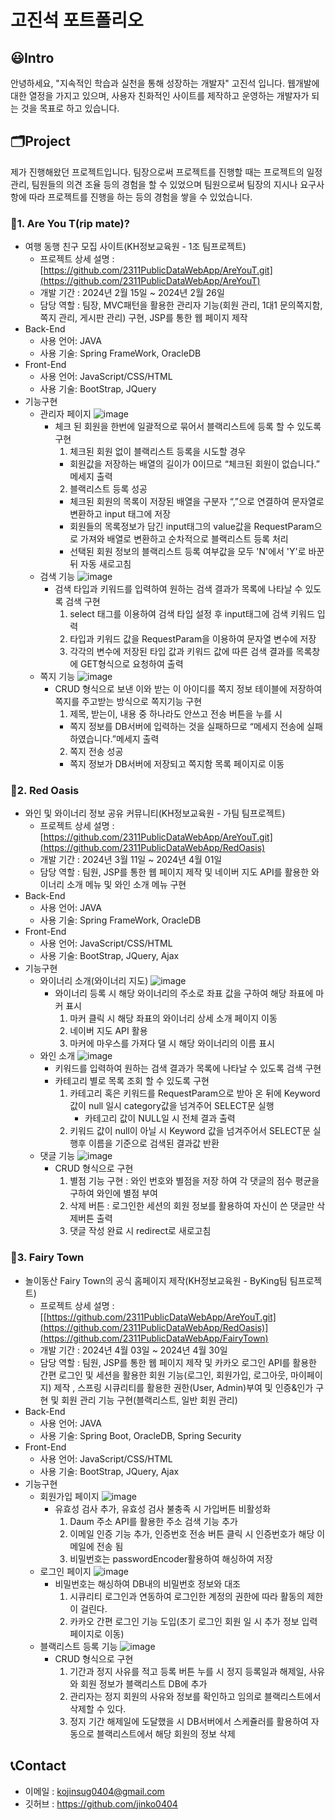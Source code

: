 # 고진석 포트폴리오

## 😃Intro
안녕하세요, "지속적인 학습과 실천을 통해 성장하는 개발자" 고진석 입니다. 웹개발에 대한 열정을 가지고 있으며, 
사용자 친화적인 사이트를 제작하고 운영하는 개발자가 되는 것을 목표로 하고 있습니다.

## 🗂Project
제가 진행해왔던 프로젝트입니다.
팀장으로써 프로젝트를 진행할 때는 프로젝트의 일정 관리, 팀원들의 의견 조율 등의 경험을 할 수 있었으며
팀원으로써 팀장의 지시나 요구사항에 따라 프로젝트를 진행을 하는 등의 경험을 쌓을 수 있었습니다.

### 🛫1. Are You T(rip mate)?
* 여행 동행 친구 모집 사이트(KH정보교육원 - 1조 팀프로젝트)
  - 프로젝트 상세 설명 : [https://github.com/2311PublicDataWebApp/AreYouT.git](https://github.com/2311PublicDataWebApp/AreYouT)
  - 개발 기간 : 2024년 2월 15일 ~ 2024년 2월 26일
  - 담당 역할 : 팀장, MVC패턴을 활용한 관리자 기능(회원 관리, 1대1 문의쪽지함, 쪽지 관리, 게시판 관리) 구현, JSP를 통한 웹 페이지 제작
* Back-End
  - 사용 언어: JAVA
  - 사용 기술: Spring FrameWork, OracleDB
* Front-End
  - 사용 언어: JavaScript/CSS/HTML
  - 사용 기술: BootStrap, JQuery
* 기능구현
  - 관리자 페이지
    ![image](https://github.com/2311PublicDataWebApp/AreYouT/assets/152952078/f1db10f9-66d8-49fd-8536-68f670ac1680)
    * 체크 된 회원을 한번에 일괄적으로 묶어서 블랙리스트에 등록 할 수 있도록 구현
      1)	체크된 회원 없이 블랙리스트 등록을 시도할 경우
        - 회원값을 저장하는 배열의 길이가 0이므로 “체크된 회원이 없습니다.” 메세지 출력
      2)	블랙리스트 등록 성공
        - 체크된 회원의 목록이 저장된 배열을 구분자 “,”으로 연결하여 문자열로 변환하고 input 태그에 저장
        - 회원들의 목록정보가 담긴 input태그의 value값을 RequestParam으로 가져와 배열로 변환하고 순차적으로 블랙리스트 등록 처리
        - 선택된 회원 정보의 블랙리스트 등록 여부값을 모두 'N'에서 'Y'로 바꾼 뒤 자동 새로고침
  - 검색 기능
    ![image](https://github.com/jinko0404/portfolio/assets/152952078/10f4bc45-8f66-4a4e-9cb8-0e0e302d962d)
    * 검색 타입과 키워드를 입력하여 원하는 검색 결과가 목록에 나타날 수 있도록 검색 구현
      1)	select 태그를 이용하여 검색 타입 설정 후 input태그에 검색 키워드 입력
      2)	타입과 키워드 값을 RequestParam을 이용하여 문자열 변수에 저장
      3)	각각의 변수에 저장된 타입 값과 키워드 값에 따른 검색 결과를 목록창에 GET형식으로 요청하여 출력
  - 쪽지 기능
    ![image](https://github.com/jinko0404/portfolio/assets/152952078/0ef87099-7f8c-4de4-b003-9c7a2d6b3cd6)
    * CRUD 형식으로 보낸 이와 받는 이 아이디를 쪽지 정보 테이블에 저장하여 쪽지를 주고받는 방식으로 쪽지기능 구현
      1)	제목, 받는이, 내용 중 하나라도 안쓰고 전송 버튼을 누를 시
        - 쪽지 정보를 DB서버에 입력하는 것을 실패하므로 “메세지 전송에 실패하였습니다.”메세지 출력
      2)	쪽지 전송 성공
        - 쪽지 정보가 DB서버에 저장되고 쪽지함 목록 페이지로 이동

### :wine_glass:2. Red Oasis
* 와인 및 와이너리 정보 공유 커뮤니티(KH정보교육원 - 가팀 팀프로젝트)
  - 프로젝트 상세 설명 : [https://github.com/2311PublicDataWebApp/AreYouT.git](https://github.com/2311PublicDataWebApp/RedOasis)
  - 개발 기간 : 2024년 3월 11일 ~ 2024년 4월 01일
  - 담당 역할 : 팀원, JSP를 통한 웹 페이지 제작 및 네이버 지도 API를 활용한 와이너리 소개 메뉴 및 와인 소개 메뉴 구현
* Back-End
  - 사용 언어: JAVA
  - 사용 기술: Spring FrameWork, OracleDB
* Front-End
  - 사용 언어: JavaScript/CSS/HTML
  - 사용 기술: BootStrap, JQuery, Ajax
* 기능구현
  - 와이너리 소개(와이너리 지도)
    ![image](https://github.com/jinko0404/portfolio/assets/152952078/af0079d5-299c-4690-92da-ab1973e8d986)
    * 와이너리 등록 시 해당 와이너리의 주소로 좌표 값을 구하여 해당 좌표에 마커 표시
      1)	마커 클릭 시 해당 좌표의 와이너리 상세 소개 페이지 이동
      2)	네이버 지도 API 활용
      3)	마커에 마우스를 가져다 댈 시 해당 와이너리의 이름 표시
  - 와인 소개
   ![image](https://github.com/jinko0404/portfolio/assets/152952078/63a718d3-c3c8-4b27-84b3-739c518985e8)
    * 키워드를 입력하여 원하는 검색 결과가 목록에 나타날 수 있도록 검색 구현
    * 카테고리 별로 목록 조회 할 수 있도록 구현
      1) 카테고리 혹은 키워드를 RequestParam으로 받아 온 뒤에 Keyword값이 null 일시 category값을 넘겨주어 SELECT문 실행
         * 카테고리 값이 NULL일 시 전체 결과 출력
      2) 키워드 값이 null이 아닐 시 Keyword 값을 넘겨주어서 SELECT문 실행후 이름을 기준으로 검색된 결과값 반환
  - 댓글 기능
    ![image](https://github.com/jinko0404/portfolio/assets/152952078/ad36c13c-fdb0-43b5-8c1b-6160e1272e29)
    * CRUD 형식으로 구현
      1)	별점 기능 구현 : 와인 번호와 별점을 저장 하여 각 댓글의 점수 평균을 구하여 와인에 별점 부여
      2)	삭제 버튼 : 로그인한 세션의 회원 정보를 활용하여 자신이 쓴 댓글만 삭제버튼 출력
      3)	댓글 작성 완료 시 redirect로 새로고침
### :circus_tent:3. Fairy Town
* 놀이동산 Fairy Town의 공식 홈페이지 제작(KH정보교육원 - ByKing팀 팀프로젝트)
  - 프로젝트 상세 설명 : [[https://github.com/2311PublicDataWebApp/AreYouT.git](https://github.com/2311PublicDataWebApp/RedOasis)](https://github.com/2311PublicDataWebApp/FairyTown)
  - 개발 기간 : 2024년 4월 03일 ~ 2024년 4월 30일
  - 담당 역할 : 팀원, JSP를 통한 웹 페이지 제작 및 카카오 로그인 API를 활용한 간편 로그인 및 세션을 활용한 회원 기능(로그인, 회원가입, 로그아웃, 마이페이지) 제작
                , 스프링 시큐리티를 활용한 권한(User, Admin)부여 및 인증&인가 구현 및 회원 관리 기능 구현(블랙리스트, 일반 회원 관리)
* Back-End
  - 사용 언어: JAVA
  - 사용 기술: Spring Boot, OracleDB, Spring Security
* Front-End
  - 사용 언어: JavaScript/CSS/HTML
  - 사용 기술: BootStrap, JQuery, Ajax
* 기능구현
  - 회원가입 페이지
    ![image](https://github.com/jinko0404/portfolio/assets/152952078/7008ee40-f5dd-43b3-99ac-2f86e9922a60)
    * 유효성 검사 추가, 유효성 검사 불충족 시 가입버튼 비활성화
      1)	Daum 주소 API를 활용한 주소 검색 기능 추가
      2)	이메일 인증 기능 추가, 인증번호 전송 버튼 클릭 시 인증번호가 해당 이메일에 전송 됨
      3)	비밀번호는 passwordEncoder활용하여 해싱하여 저장
  - 로그인 페이지
   ![image](https://github.com/jinko0404/portfolio/assets/152952078/9359e6fd-cd93-4eed-88d7-5cf4f9c92363)
    * 비밀번호는 해싱하여 DB내의 비밀번호 정보와 대조
      1) 시큐리티 로그인과 연동하여 로그인한 계정의 권한에 따라 활동의 제한이 걸린다.
      2) 카카오 간편 로그인 기능 도입(초기 로그인 회원 일 시 추가 정보 입력 페이지로 이동)
  - 블랙리스트 등록 기능
    ![image](https://github.com/jinko0404/portfolio/assets/152952078/35335f63-88c1-4f5c-8b07-023e1ddfe956)
    * CRUD 형식으로 구현
      1)	기간과 정지 사유를 적고 등록 버튼 누를 시 정지 등록일과 해제일, 사유와 회원 정보가 블랙리스트 DB에 추가
      2)	관리자는 정지 회원의 사유와 정보를 확인하고 임의로 블랙리스트에서 삭제할 수 있다.
      3)	정지 기간 해제일에 도달했을 시 DB서버에서 스케쥴러를 활용하여 자동으로 블랙리스트에서 해당 회원의 정보 삭제
## 📞Contact
  - 이메일 : kojinsug0404@gmail.com
  - 깃허브 : https://github.com/jinko0404
